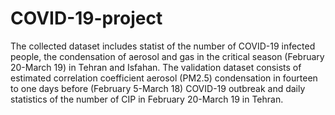 # COVID-19-project
The collected dataset includes statist  of the number of COVID-19 infected people, the condensation of aerosol and gas in the critical season (February 20-March 19) in Tehran and Isfahan. The validation dataset consists of estimated correlation coefficient aerosol (PM2.5) condensation in fourteen to one days before (February 5-March 18) COVID-19 outbreak and daily statistics of the number of CIP in February 20-March 19 in Tehran.
